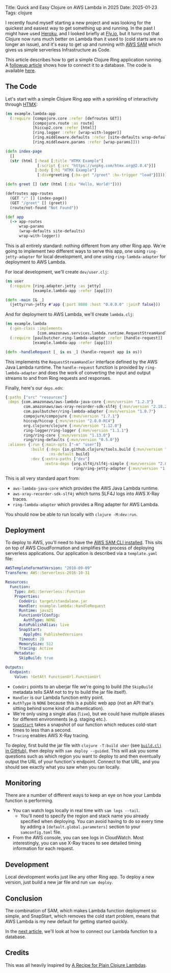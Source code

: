 Title: Quick and Easy Clojure on AWS Lambda in 2025
Date: 2025-01-23
Tags: clojure

I recently found myself starting a new project and was looking for the quickest and easiest way to get something up and running. In the past I might have used [Heroku](https://www.heroku.com), and I looked briefly at [Fly.io](https://fly.io), but it turns out that Clojure now runs much better on Lambda than it used to (cold starts are no longer an issue), and it's easy to get up and running with [AWS SAM](https://aws.amazon.com/serverless/sam/) which gives us simple serverless Infrastructure as Code.

This article describes how to get a simple Clojure Ring application running. A [followup article](lambda2.html) shows how to connect it to a database. The code is available  [here](https://github.com/paulbutcher/example-lambda-app).

## The Code

Let's start with a simple Clojure Ring app with a sprinkling of interactivity through [HTMX](https://htmx.org):

```clojure
(ns example.lambda-app
  (:require [compojure.core :refer [defroutes GET]]
            [compojure.route :as route]
            [hiccup2.core :refer [html]]
            [ring.logger :refer [wrap-with-logger]]
            [ring.middleware.defaults :refer [site-defaults wrap-defaults]]
            [ring.middleware.params :refer [wrap-params]]))

(defn index-page
  []
  (str (html [:head [:title "HTMX Example"]
              [:script {:src "https://unpkg.com/htmx.org@2.0.4"}]]
             [:body [:h1 "HTMX Example"]
              [:div#greeting {:hx-get "/greet" :hx-trigger "load"}]])))

(defn greet [] (str (html [:div "Hello, World!"])))

(defroutes app-routes
  (GET "/" [] (index-page))
  (GET "/greet" [] (greet))
  (route/not-found "Not Found"))

(def app
  (-> app-routes
      wrap-params
      (wrap-defaults site-defaults)
      wrap-with-logger))
```

This is all entirely standard: nothing different from any other Ring app. We're going to implement _two_ different ways to serve this app, one using `ring-jetty-adapter` for local development, and one using `ring-lambda-adapter` for deployment to AWS Lambda.

For local development, we'll create `dev/user.clj`:

```clojure
(ns user
  (:require [ring.adapter.jetty :as jetty]
            [example.lambda-app :refer [app]]))

(defn -main [& _]
  (jetty/run-jetty #'app {:port 8080 :host "0.0.0.0" :join? false}))
```

And for deployment to AWS Lambda, we'll create `lambda.clj`:

```clojure
(ns example.lambda
  (:gen-class :implements
              [com.amazonaws.services.lambda.runtime.RequestStreamHandler])
  (:require [paulbutcher.ring-lambda-adapter :refer [handle-request]]
            [example.lambda-app :refer [app]]))

(defn -handleRequest [_ is os _] (handle-request app is os))
```

This implements the `RequestStreamHandler` interface defined by the AWS Java Lambda runtime. The `handle-request` function is provided by `ring-lambda-adapter` and does the work of converting the input and output streams to and from Ring requests and responses.

Finally, here's our `deps.edn`:

```clojure
{:paths ["src" "resources"]
 :deps {com.amazonaws/aws-lambda-java-core {:mvn/version "1.2.3"}
        com.amazonaws/aws-xray-recorder-sdk-slf4j {:mvn/version "2.18.2"}
        com.paulbutcher/ring-lambda-adapter {:mvn/version "1.0.7"}
        compojure/compojure {:mvn/version "1.7.1"}
        hiccup/hiccup {:mvn/version "2.0.0-RC4"}
        org.clojure/clojure {:mvn/version "1.12.0"}
        ring-logger/ring-logger {:mvn/version "1.1.1"}
        ring/ring-core {:mvn/version "1.13.0"}
        ring/ring-defaults {:mvn/version "0.5.0"}}
 :aliases {:run {:main-opts ["-m" "user"]}
           :build {:deps {io.github.clojure/tools.build {:mvn/version "0.10.6"}}
                   :ns-default build}
           :dev {:extra-paths ["dev"]
                 :extra-deps {org.slf4j/slf4j-simple {:mvn/version "2.0.16"}
                              ring/ring-jetty-adapter {:mvn/version "1.13.0"}}}}}
```

This is all very standard apart from:

* `aws-lambda-java-core` which provides the AWS Java Lambda runtime.
* `aws-xray-recorder-sdk-slf4j` which turns SLF4J logs into AWS X-Ray traces.
* `ring-lambda-adapter` which provides a Ring adapter for AWS Lambda.

You should now be able to run locally with `clojure -M:dev:run`.

## Deployment

To deploy to AWS, you'll need to have the [AWS SAM CLI installed](https://docs.aws.amazon.com/serverless-application-model/latest/developerguide/install-sam-cli.html). This sits on top of AWS CloudFormation and simplifies the process of deploying serverless applications. Our application is described via a `template.yaml` file:

```yaml
AWSTemplateFormatVersion: "2010-09-09"
Transform: AWS::Serverless-2016-10-31

Resources:
  Function:
    Type: AWS::Serverless::Function
    Properties:
      CodeUri: target/standalone.jar
      Handler: example.lambda::handleRequest
      Runtime: java21
      FunctionUrlConfig:
        AuthType: NONE
      AutoPublishAlias: live
      SnapStart:
        ApplyOn: PublishedVersions
      Timeout: 20
      MemorySize: 512
      Tracing: Active
    Metadata:
      SkipBuild: true

Outputs:
  Endpoint:
    Value: !GetAtt FunctionUrl.FunctionUrl
```

* `CodeUri` points to an uberjar file we're going to build (the `SkipBuild` metadata tells SAM not to try to build the jar file itself).
* `Handler` is our Lambda function entry point.
* `AuthType` is `NONE` because this is a public web app (not an API that's sitting behind some kind of authentication).
* We're only using a single alias (`live`), but we could have multiple aliases for different environments (e.g. staging etc.).
* [`SnapStart`](https://docs.aws.amazon.com/lambda/latest/dg/snapstart.html) takes a snapshot of our function which reduces cold-start times to less than a second.
* `Tracing` enables AWS X-Ray tracing.

To deploy, first build the jar file with `clojure -T:build uber` (see [`build.clj` in GitHub](https://github.com/paulbutcher/example-lambda-app/blob/main/build.clj)), then deploy with `sam deploy --guided`. This will ask you some questions such as which region you want to deploy to and then eventually output the URL of your function's endpoint. Connect to that URL, and you should see exactly what you saw when you ran locally.

## Monitoring

There are a number of different ways to keep an eye on how your Lambda function is performing.

* You can watch logs locally in real time with `sam logs --tail`.
  * You'll need to specify the region and stack name you already specified when deploying. You can avoid having to do so every time by adding a `[default.global.parameters]` section to your `samconfig.toml` file.
* From the AWS console, you can see logs in CloudWatch. Most interestingly, you can use X-Ray traces to see detailed timing information for each request.

## Development

Local development works just like any other Ring app. To deploy a new version, just build a new jar file and run `sam deploy`.

## Conclusion

The combination of SAM, which makes Lambda function deployment so simple, and SnapStart, which removes the cold start problem, means that AWS Lambda is my new default for getting started quickly.

In the [next article](lambda2.html), we'll look at how to connect our Lambda function to a database.

## Credits

This was all heavily inspired by [A Recipe for Plain Clojure Lambdas](https://www.juxt.pro/blog/plain-clojure-lambda).
